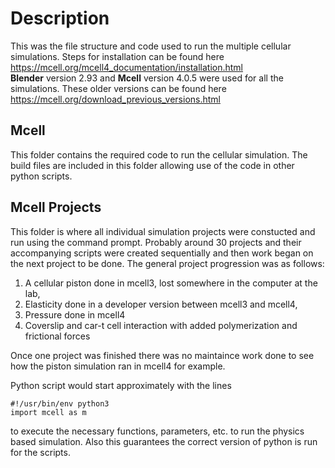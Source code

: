 # Description
This was the file structure and code used to run the multiple cellular simulations.
Steps for installation can be found here <br/>
https://mcell.org/mcell4_documentation/installation.html <br/>
**Blender** version 2.93 and **Mcell** version 4.0.5 were used for all the simulations.
These older versions can be found here <br/>
https://mcell.org/download_previous_versions.html <br/>


## Mcell
This folder contains the required code to run the cellular simulation. The build files are included
in this folder allowing use of the code in other python scripts.

## Mcell Projects
This folder is where all individual simulation projects were constucted and run using the command prompt.
Probably around 30 projects and their accompanying scripts were created sequentially and then work began 
on the next project to be done. The general project  progression
was as follows:
1. A cellular piston done in mcell3, lost somewhere in the computer at the lab, 
2. Elasticity done in a developer version between mcell3 and mcell4, 
3. Pressure done in mcell4
4. Coverslip and car-t cell interaction with added polymerization and frictional forces

Once one project was finished there was no maintaince work done to see how the piston simulation ran in 
mcell4 for example.

Python script would start approximately with the lines

    #!/usr/bin/env python3
    import mcell as m
    
to execute the necessary functions, parameters, etc. to run the physics based simulation. 
Also this guarantees the correct version of python is run for the scripts.

